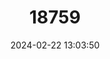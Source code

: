 ---
title: "18759"
category: "Pteropus seychellensis"
draft: false
date: 2024-02-22 13:03:50
languages:
  English: ["Seychelles Flying Fox"]
  Spanish; Castilian: ["Zorro Volador De Las Seychelles"]
---